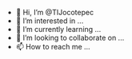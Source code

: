 - 👋 Hi, I’m @TIJocotepec
- 👀 I’m interested in ...
- 🌱 I’m currently learning ...
- 💞️ I’m looking to collaborate on ...
- 📫 How to reach me ...

<!---
TIJocotepec/TIJocotepec is a ✨ special ✨ repository because its `README.md` (this file) appears on your GitHub profile.
You can click the Preview link to take a look at your changes.
--->

